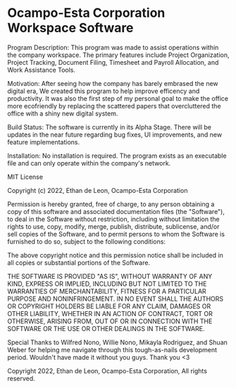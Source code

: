 # Ocampo-Esta Corporation Workspace Software
Program Description:
    This program was made to assist operations within the company workspace. The primary features include Project Organization, Project Tracking, Document Filing, Timesheet and Payroll Allocation, and Work Assistance Tools.

Motivation:
    After seeing how the company has barely embrased the new digital era, We created this program to help improve efficency and productivity. It was also the first step of my personal goal to make the office more ecofriendly by replacing the scattered papers that overcluttered the office
    with a shiny new digital system. 

Build Status:
    The software is currently in its Alpha Stage. There will be updates in the near future regarding bug fixes, UI improvements, and new feature implementations. 

Installation:
    No installation is required. The program exists as an executable file and can only operate within the company's network.

MIT License

Copyright (c) 2022, Ethan de Leon, Ocampo-Esta Corporation

Permission is hereby granted, free of charge, to any person obtaining a copy
of this software and associated documentation files (the "Software"), to deal
in the Software without restriction, including without limitation the rights
to use, copy, modify, merge, publish, distribute, sublicense, and/or sell
copies of the Software, and to permit persons to whom the Software is
furnished to do so, subject to the following conditions:

The above copyright notice and this permission notice shall be included in all
copies or substantial portions of the Software.

THE SOFTWARE IS PROVIDED "AS IS", WITHOUT WARRANTY OF ANY KIND, EXPRESS OR
IMPLIED, INCLUDING BUT NOT LIMITED TO THE WARRANTIES OF MERCHANTABILITY,
FITNESS FOR A PARTICULAR PURPOSE AND NONINFRINGEMENT. IN NO EVENT SHALL THE
AUTHORS OR COPYRIGHT HOLDERS BE LIABLE FOR ANY CLAIM, DAMAGES OR OTHER
LIABILITY, WHETHER IN AN ACTION OF CONTRACT, TORT OR OTHERWISE, ARISING FROM,
OUT OF OR IN CONNECTION WITH THE SOFTWARE OR THE USE OR OTHER DEALINGS IN THE
SOFTWARE.

Special Thanks to Wilfred Nono, Willie Nono, Mikayla Rodriguez, and Shuan Weber for helping me navigate
through this tough-as-nails development period. Wouldn't have made it without you guys. Thank you <3

Copyright 2022, Ethan de Leon, Ocampo-Esta Corporation, All rights reserved.
